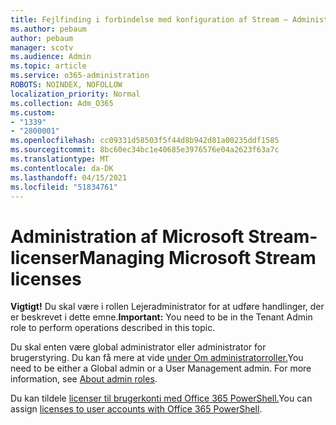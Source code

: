 ```yaml
---
title: Fejlfinding i forbindelse med konfiguration af Stream – Administration af Stream-licensering
ms.author: pebaum
author: pebaum
manager: scotv
ms.audience: Admin
ms.topic: article
ms.service: o365-administration
ROBOTS: NOINDEX, NOFOLLOW
localization_priority: Normal
ms.collection: Adm_O365
ms.custom:
- "1339"
- "2800001"
ms.openlocfilehash: cc09331d58503f5f44d8b942d81a00235ddf1585
ms.sourcegitcommit: 8bc60ec34bc1e40685e3976576e04a2623f63a7c
ms.translationtype: MT
ms.contentlocale: da-DK
ms.lasthandoff: 04/15/2021
ms.locfileid: "51834761"
---
```

# <a name="managing-microsoft-stream-licenses"></a><span data-ttu-id="c4457-102">Administration af Microsoft Stream-licenser</span><span class="sxs-lookup"><span data-stu-id="c4457-102">Managing Microsoft Stream licenses</span></span>

<span data-ttu-id="c4457-103">**Vigtigt!** Du skal være i rollen Lejeradministrator for at udføre handlinger, der er beskrevet i dette emne.</span><span class="sxs-lookup"><span data-stu-id="c4457-103">**Important:** You need to be in the Tenant Admin role to perform operations described in this topic.</span></span>

<span data-ttu-id="c4457-104">Du skal enten være global administrator eller administrator for brugerstyring. Du kan få mere at vide [under Om administratorroller.](https://docs.microsoft.com/microsoft-365/admin/add-users/about-admin-roles)</span><span class="sxs-lookup"><span data-stu-id="c4457-104">You need to be either a Global admin or a User Management admin. For more information, see [About admin roles](https://docs.microsoft.com/microsoft-365/admin/add-users/about-admin-roles).</span></span>

<span data-ttu-id="c4457-105">Du kan tildele [licenser til brugerkonti med Office 365 PowerShell.](https://go.microsoft.com/fwlink/p/?linkid=850410)</span><span class="sxs-lookup"><span data-stu-id="c4457-105">You can assign [licenses to user accounts with Office 365 PowerShell](https://go.microsoft.com/fwlink/p/?linkid=850410).</span></span>
